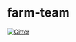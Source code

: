 # farm-team

[![Gitter](https://badges.gitter.im/Join%20Chat.svg)](https://gitter.im/MokoVersity/farm-team?utm_source=badge&utm_medium=badge&utm_campaign=pr-badge&utm_content=badge)